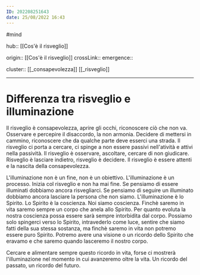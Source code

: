 ```yaml
---
ID: 202208251643
date: 25/08/2022 16:43 
---
```

#mind

hub:: [[Cos'è il risveglio]]

origin:: [[Cos'è il risveglio]]
crossLink:: 
emergence:: 

cluster:: [[_consapevolezza]] [[_risveglio]]

---

# Differenza tra risveglio e illuminazione

Il risveglio è consapevolezza, aprire gli occhi, riconoscere ciò che non va. Osservare e percepire il disaccordo, la non armonia. Decidere di mettersi in cammino, riconoscere che da qualche parte deve esserci una strada. Il risveglio ci porta a cercare, ci spinge a non essere passivi nell'atività e attivi nella passività. Il risveglio è osservare, ascoltare, cercare di non giudicare. Risveglio è lasciare indietro, risveglio è decidere. Il risveglio è essere attenti e la nascita della consapevolezza.

L'illuminazione non è un fine, non è un obiettivo. L'illuminazione è un processo. Inizia col risveglio e non ha mai fine. Se pensiamo di essere illuminati dobbiamo ancora risvegliarci. Se pensiamo di seguire un illuminato dobbiamo ancora lasciare la persona che non siamo. L'illuminazione è lo Spirito. Lo Spirito è la coscienza. Noi siamo coscienza. Finchè saremo in vita saremo sempre un corpo che anela allo Spirito. Per quanto evoluta la nostra coscienza possa essere sarà sempre intorbidita dal corpo. Possiamo solo spingerci verso lo Spirito, intravederlo come luce, sentire che siamo fatti della sua stessa sostanza, ma finchè saremo in vita non potremo essere puro Spirito. Potremo avere una visione o un ricordo dello Spirito che eravamo e che saremo quando lasceremo il nostro corpo.

Cercare e alimentare sempre questo ricordo in vita, forse ci mostrerà l'illuminazione nel momento in cui avanzeremo oltre la vita. Un ricordo del passato, un ricordo del futuro.
